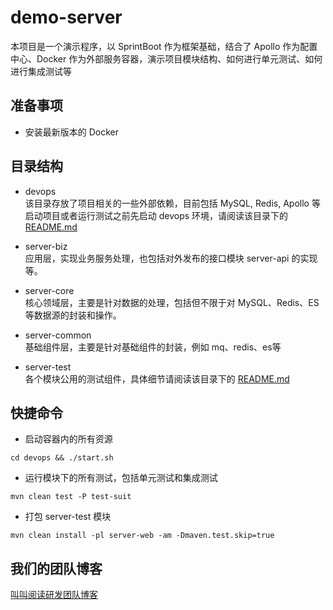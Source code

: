 # demo-server
本项目是一个演示程序，以 SprintBoot 作为框架基础，结合了 Apollo 作为配置中心、Docker 作为外部服务容器，演示项目模块结构、如何进行单元测试、如何进行集成测试等

## 准备事项
* 安装最新版本的 Docker

## 目录结构
* devops  
该目录存放了项目相关的一些外部依赖，目前包括 MySQL, Redis, Apollo 等  
启动项目或者运行测试之前先启动 devops 环境，请阅读该目录下的 [README.md](./devops/README.md)

* server-biz  
应用层，实现业务服务处理，也包括对外发布的接口模块 server-api 的实现等。

* server-core  
核心领域层，主要是针对数据的处理，包括但不限于对 MySQL、Redis、ES 等数据源的封装和操作。

* server-common  
基础组件层，主要是针对基础组件的封装，例如 mq、redis、es等

* server-test  
各个模块公用的测试组件，具体细节请阅读该目录下的 [README.md](./server-test/README.md)

## 快捷命令
* 启动容器内的所有资源
```
cd devops && ./start.sh
```
* 运行模块下的所有测试，包括单元测试和集成测试  
```
mvn clean test -P test-suit
```
* 打包 server-test 模块
```
mvn clean install -pl server-web -am -Dmaven.test.skip=true
```
 ## 我们的团队博客
 [叫叫阅读研发团队博客](https://jojoreading-public.github.io)
